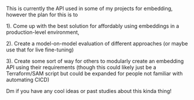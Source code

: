 This is currently the API used in some of my projects for embedding, however the plan for this is to

  1). Come up with the best solution for affordably using embeddings in a production-level environment,
  
  2). Create a model-on-model evaluation of different approaches (or maybe use that for live fine-tuning)
  
  3). Create some sort of way for others to modularly create an embedding API using their requirements (though this could likely just be a Terraform/SAM script but could be expanded for people not familiar with automating CICD)

Dm if you have any cool ideas or past studies about this kinda thing!

